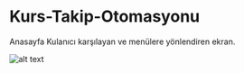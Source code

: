 # Kurs-Takip-Otomasyonu
Anasayfa
Kulanıcı karşılayan ve menülere yönlendiren ekran.



![alt text](https://ibb.co/jDsXk79)
